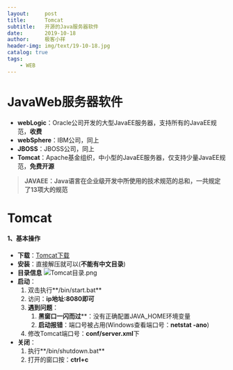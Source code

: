 ```yaml
---
layout:     post                   
title:      Tomcat
subtitle:   开源的Java服务器软件               
date:       2019-10-18               
author:     极客小祥                      
header-img: img/text/19-10-18.jpg   
catalog: true              
tags:                                
    - WEB
---
```


# JavaWeb服务器软件
* **webLogic**：Oracle公司开发的大型JavaEE服务器，支持所有的JavaEE规范，**收费**
* **webSphere**：IBM公司，同上
* **JBOSS**：JBOSS公司，同上
* **Tomcat**：Apache基金组织，中小型的JavaEE服务器，仅支持少量JavaEE规范，**免费开源**

> **JAVAEE：Java语言在企业级开发中所使用的技术规范的总和，一共规定了13项大的规范**

# Tomcat
#### 1、基本操作
* **下载**：[Tomcat下载](https://tomcat.apache.org/download-80.cgi)
* **安装**：直接解压就可以\(**不能有中文目录**\)
* **目录信息**
![Tomcat目录.png](https://i.loli.net/2019/10/19/X84ynheIqFr2Yis.png)
* **启动**：
    1. 双击执行**/bin/start.bat**
    2. 访问：**ip地址:8080即可**
    3. **遇到问题**：
        1. **黑窗口一闪而过****：没有正确配置JAVA_HOME环境变量
        2. **启动报错**：端口号被占用\(Windows查看端口号：**netstat -ano**\)
    4. 修改Tomcat端口号：**conf/server.xml**下
* **关闭**：
    1. 执行**/bin/shutdown.bat**
    2. 打开的窗口按：**ctrl+c**